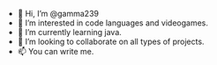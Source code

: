 - 👋 Hi, I’m @gamma239
- 👀 I’m interested in code languages and videogames.
- 🌱 I’m currently learning java.
- 💞️ I’m looking to collaborate on all types of projects.
- 📫 You can write me.
